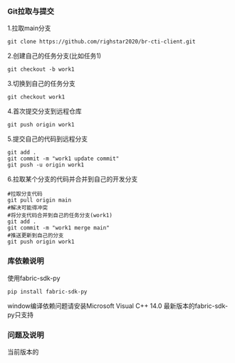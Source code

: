 ### Git拉取与提交
1.拉取main分支
```shell
git clone https://github.com/righstar2020/br-cti-client.git
```
2.创建自己的任务分支(比如任务1)
```shell
git checkout -b work1
```
3.切换到自己的任务分支
```shell
git checkout work1
```
4.首次提交分支到远程仓库
```shell
git push origin work1
```
5.提交自己的代码到远程分支
```shell
git add .
git commit -m "work1 update commit"
git push -u origin work1
```
6.拉取某个分支的代码并合并到自己的开发分支
```shell
#拉取分支代码
git pull origin main
#解决可能得冲突
#将分支代码合并到自己的任务分支(work1)
git add .
git commit -m "work1 merge main"
#推送更新到自己的分支
git push origin work1
```
### 库依赖说明
使用fabric-sdk-py
```shell
pip install fabric-sdk-py
```
window编译依赖问题请安装Microsoft Visual C++ 14.0
最新版本的fabric-sdk-py只支持
### 问题及说明
当前版本的